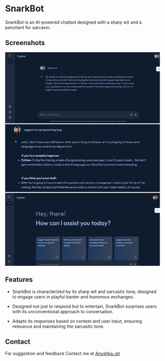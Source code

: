
#  SnarkBot
SnarkBot is an AI-powered chatbot designed with a sharp wit and a penchant for sarcasm. 




## Screenshots

![ss0](Screenshots/chat.png)
![ss1](Screenshots/chat2.png)
![ss2](Screenshots/home.png)


## Features

- SnarkBot is characterized by its sharp wit and sarcastic tone, designed to engage users in playful banter and humorous exchanges.

-  Designed not just to respond but to entertain, SnarkBot surprises users with its unconventional approach to conversation.

- Adapts its responses based on context and user input, ensuring relevance and maintaining the sarcastic tone.




## Contact

For suggestion and feedback Contact me at [ Anushka_git ](https://github.com/Anushkagit19)
